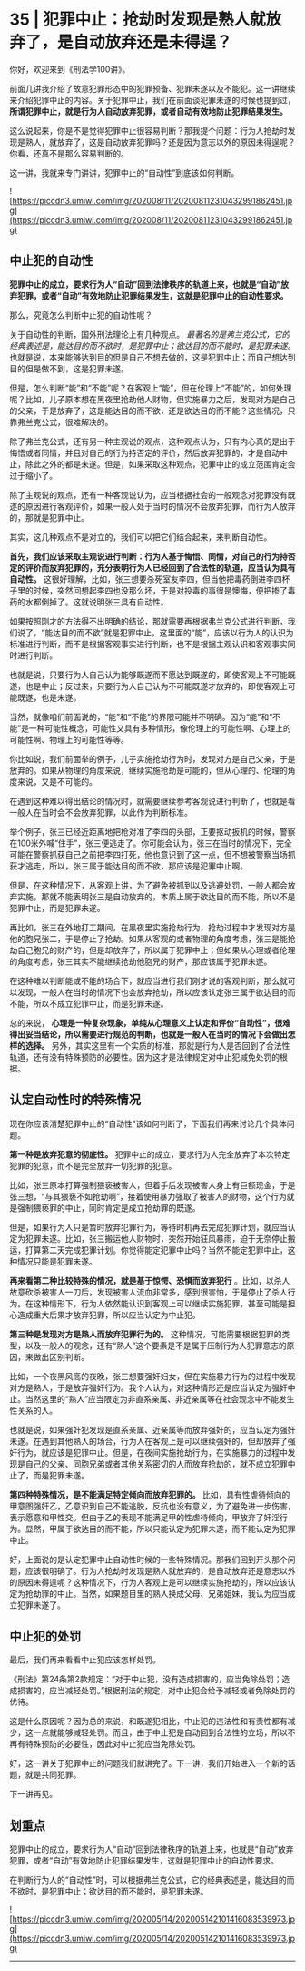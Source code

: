# 35 | 犯罪中止：抢劫时发现是熟人就放弃了，是自动放弃还是未得逞？

你好，欢迎来到《刑法学100讲》。

前面几讲我介绍了故意犯罪形态中的犯罪预备、犯罪未遂以及不能犯。这一讲继续来介绍犯罪中止的内容。关于犯罪中止，我们在前面谈犯罪未遂的时候也提到过， **所谓犯罪中止，就是行为人自动放弃犯罪，或者自动有效地防止犯罪结果发生。**

这么说起来，你是不是觉得犯罪中止很容易判断？那我提个问题：行为人抢劫时发现是熟人，就放弃了，这是自动放弃犯罪吗？还是因为意志以外的原因未得逞呢？你看，还真不是那么容易判断的。

这一讲，我就来专门讲讲，犯罪中止的“自动性”到底该如何判断。

![https://piccdn3.umiwi.com/img/202008/11/202008112310432991862451.jpg](https://piccdn3.umiwi.com/img/202008/11/202008112310432991862451.jpg)

## 中止犯的自动性

 **犯罪中止的成立，要求行为人“自动”回到法律秩序的轨道上来，也就是“自动”放弃犯罪，或者“自动”有效地防止犯罪结果发生，这就是犯罪中止的自动性要求。**

那么，究竟怎么判断中止犯的自动性呢？

关于自动性的判断，国外刑法理论上有几种观点。 *最著名的是弗兰克公式，它的经典表述是，能达目的而不欲时，是犯罪中止；欲达目的而不能时，是犯罪未遂。* 也就是说，本来能够达到目的但是自己不想去做的，这是犯罪中止；而自己想达到目的但是做不到，这是犯罪未遂。

但是，怎么判断“能”和“不能”呢？在客观上“能”，但在伦理上“不能”的，如何处理呢？比如，儿子原本想在黑夜里抢劫他人财物，但实施暴力之后，发现对方是自己的父亲，于是放弃了，这是能达目的而不欲，还是欲达目的而不能？这些情况，只靠弗兰克公式，很难解决的。

除了弗兰克公式，还有另一种主观说的观点，这种观点认为，只有内心真的是出于悔悟或者同情，并且对自己的行为持否定的评价，然后放弃犯罪的，才是自动中止，除此之外的都是未遂。但是，如果采取这种观点，犯罪中止的成立范围肯定会过于缩小了。

除了主观说的观点，还有一种客观说认为，应当根据社会的一般观念对犯罪没有既遂的原因进行客观评价，如果一般人处于当时的情况不会放弃犯罪，而行为人放弃的，那就是犯罪中止。

其实，这几种观点不是对立的，我们可以把它们结合起来，来判断自动性。

 **首先，我们应该采取主观说进行判断：行为人基于悔悟、同情，对自己的行为持否定的评价而放弃犯罪的，充分表明行为人已经回到了合法性的轨道，应当认为具有自动性。** 这很好理解，比如，张三想要杀死室友李四，但当他把毒药倒进李四杯子里的时候，突然回想起李四也没那么坏，于是对投毒的事很是懊悔，便把掺了毒药的水都倒掉了。这就说明张三具有自动性。

如果按照刚才的方法得不出明确的结论，那就需要再根据弗兰克公式进行判断，我们说了，“能达目的而不欲”就是犯罪中止，这里面的“能”，应该以行为人的认识为标准进行判断，而不是根据客观事实进行判断，也不是根据主观认识和客观事实同时进行判断。

也就是说，只要行为人自己认为能够既遂而不愿达到既遂的，即使客观上不可能既遂，也是中止；反过来，只要行为人自己认为不可能既遂才放弃的，即使客观上可能既遂，也是未遂。

当然，就像咱们前面说的，“能”和“不能”的界限可能并不明确。因为“能”和“不能”是一种可能性概念，可能性又具有多种情形，像伦理上的可能性啊、心理上的可能性啊、物理上的可能性等等。

你比如说，我们前面举的例子，儿子实施抢劫行为时，发现对方是自己父亲，于是放弃的。如果从物理的角度来说，继续实施抢劫是可能的，但从心理的、伦理的角度来说，又是不可能的。

在遇到这种难以得出结论的情况时，就需要继续参考客观说进行判断了，也就是看一般人在当时会不会放弃犯罪，以此作为判断标准。

举个例子，张三已经近距离地把枪对准了李四的头部，正要抠动扳机的时候，警察在100米外喊“住手”，张三便逃走了。你可能会认为，张三在当时的情况下，完全可能在警察抓获自己之前把李四打死，他也意识到了这一点，但不想被警察当场抓获才逃走，所以，张三属于能达目的而不欲，那应该是犯罪中止啊。

但是，在这种情况下，从客观上讲，为了避免被抓到以及逃避处罚，一般人都会放弃实施，那就不能表明张三是自动放弃的，本质上属于欲达目的而不能，所以不是犯罪中止，而是犯罪未遂。

再比如，张三在外地打工期间，在黑夜里实施抢劫行为，抢劫过程中才发现对方是他的胞兄张二，于是停止了抢劫。如果从客观的或者物理的角度考虑，张三是能抢劫自己胞兄的财产的，但是却放弃了，所以属于犯罪中止；但如果从心理或者伦理的角度考虑，张三其实不能继续抢劫他胞兄的财产，那应该属于犯罪未遂。

在这种难以判断能或不能的场合下，就应当进行我们刚才说的客观判断，那么就可以发现，一般人在当时的情况下也会放弃抢劫，所以应该认定张三属于欲达目的而不能，所以不成立犯罪中止，而是犯罪未遂。

总的来说， **心理是一种复杂现象，单纯从心理意义上认定和评价“自动性”，很难得出妥当结论，所以需要进行规范的判断，也就是一般人在当时的情况下会做出怎样的选择。** 另外，其实这里有一个实质的标准，那就是行为人是否回到了合法性轨道，还有没有特殊预防的必要性。因为这才是法律规定对中止犯减免处罚的根据。

## 认定自动性时的特殊情况

现在你应该清楚犯罪中止的“自动性”该如何判断了，下面我们再来讨论几个具体问题。

 **第一种是放弃犯意的彻底性。** 犯罪中止的成立，要求行为人完全放弃了本次特定犯罪的犯意，而不是完全放弃一切犯罪的犯意。

比如，张三原本打算强制猥亵被害人，但着手后发现被害人身上有巨额现金，于是张三想，“与其猥亵不如抢劫啊”，接着使用暴力强取了被害人的财物，这个行为就是强制猥亵罪的中止，同时肯定是成立抢劫罪的既遂。

但是，如果行为人只是暂时放弃犯罪行为，等待时机再去完成犯罪计划，就应当认定为犯罪未遂。比如，张三搬运他人财物时，突然开始狂风暴雨，迫于无奈停止搬运，打算第二天完成犯罪计划。你觉得能定犯罪中止吗？当然不能定犯罪中止，这种情况只能是犯罪未遂。

 **再来看第二种比较特殊的情况，就是基于惊愕、恐惧而放弃犯行** 。比如，以杀人故意砍杀被害人一刀后，发现被害人流血非常多，感到很害怕，于是停止了杀人行为。在这种情形下，行为人依然能认识到客观上可以继续实施犯罪，甚至可能是担心造成重大后果才放弃犯罪，所以应当认定为中止犯。

 **第三种是发现对方是熟人而放弃犯罪行为的。** 这种情况，可能需要根据犯罪的类型，以及一般人的观念，还有“熟人”这个要素是不是属于压制行为人犯罪意志的原因，来做出区别判断。

比如，一个夜黑风高的夜晚，张三想要强奸妇女，但在实施暴力行为的过程中发现对方是熟人，于是放弃强奸行为。我个人认为，对这种情形还是应当认定为强奸中止。当然这里的“熟人”应当限定为非直系亲属、非近亲属等在社会观念中不能发生性关系的人。

也就是说，如果强奸犯发现是直系亲属、近亲属等而放弃强奸的，应当认定为强奸未遂。在遇到其他熟人的场合，行为人在客观上是可以继续强奸的，但却放弃了强奸行为，就应该是犯罪中止。但是，在夜间实施抢劫行为，在实施暴力的过程中发现是自己的父亲、同胞兄弟或者其他关系密切的人而放弃抢劫的，就不成立犯罪中止了，而是犯罪未遂。

 **第四种特殊情况，是不能满足特定倾向而放弃犯罪的。** 比如，具有性虐待倾向的甲意图强奸乙，乙意识到自己不能逃脱，反抗也没有意义，为了避免进一步伤害，表示愿意和甲性交。但由于乙的表现不能满足甲的性虐待倾向，甲放弃了奸淫行为。显然，甲属于欲达目的而不能，所以只能认定为犯罪未遂，而不能认定为犯罪中止。

好，上面说的是认定犯罪中止自动性时候的一些特殊情况。那我们回到开头那个问题，应该很明确了。行为人抢劫时发现是熟人就放弃的，是自动放弃还是意志以外的原因未得逞呢？这种情况下，行为人客观上是可以继续实施抢劫的，所以应该认定为抢劫罪的中止。当然，如果题目里的熟人换成父母、兄弟姐妹，我认为应当成立犯罪未遂了。

## 中止犯的处罚

最后，我们再来看看中止犯应该怎样处罚。

《刑法》第24条第2款规定：“对于中止犯，没有造成损害的，应当免除处罚；造成损害的，应当减轻处罚。”根据刑法的规定，对中止犯会给予减轻或者免除处罚的优待。

这是什么原因呢？因为总的来说，和既遂犯相比，中止犯的违法性和有责性都有减少，这一点就能够减轻处罚。而且，由于中止犯是自动回到合法性的立场，所以不再有特殊预防的必要性，因此对中止犯应当免除处罚。

好，这一讲关于犯罪中止的问题我们就讲完了。下一讲，我们开始进入一个新的话题，就是共同犯罪。

下一讲再见。

## 划重点

犯罪中止的成立，要求行为人“自动”回到法律秩序的轨道上来，也就是“自动”放弃犯罪，或者“自动”有效地防止犯罪结果发生，这就是犯罪中止的自动性要求。 

在判断行为人的“自动性”时，可以根据弗兰克公式，它的经典表述是，能达目的而不欲时，是犯罪中止；欲达目的而不能时，是犯罪未遂。

![https://piccdn3.umiwi.com/img/202005/14/202005142101416083539973.jpg](https://piccdn3.umiwi.com/img/202005/14/202005142101416083539973.jpg)

---
